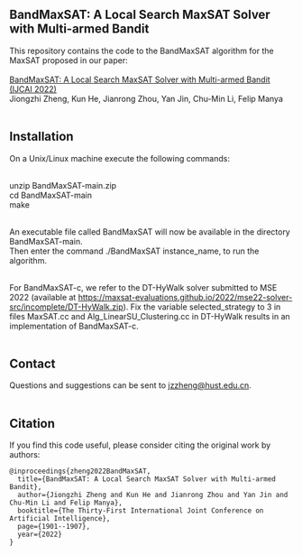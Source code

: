 BandMaxSAT: A Local Search MaxSAT Solver with Multi-armed Bandit
----
This repository contains the code to the BandMaxSAT algorithm for the MaxSAT proposed in our paper: <br> <br>
[BandMaxSAT: A Local Search MaxSAT Solver with Multi-armed Bandit (IJCAI 2022)](https://www.ijcai.org/proceedings/2022/264) <br>
Jiongzhi Zheng, Kun He, Jianrong Zhou, Yan Jin, Chu-Min Li, Felip Manya <br> <br>

Installation
----
On a Unix/Linux machine execute the following commands: <br> <br>

unzip BandMaxSAT-main.zip <br>
cd BandMaxSAT-main <br>
make <br> <br>

An executable file called BandMaxSAT will now be available in the directory BandMaxSAT-main. <br>
Then enter the command ./BandMaxSAT instance_name, to run the algorithm. <br> <br>

For BandMaxSAT-c, we refer to the DT-HyWalk solver submitted to MSE 2022 (available at https://maxsat-evaluations.github.io/2022/mse22-solver-src/incomplete/DT-HyWalk.zip). Fix the variable selected_strategy to 3 in files MaxSAT.cc and Alg_LinearSU_Clustering.cc in DT-HyWalk results in an implementation of BandMaxSAT-c. <br> <br>

Contact
----
Questions and suggestions can be sent to jzzheng@hust.edu.cn. <br> <br>

Citation
----
If you find this code useful, please consider citing the original work by authors: <br>
```
@inproceedings{zheng2022BandMaxSAT,
  title={BandMaxSAT: A Local Search MaxSAT Solver with Multi-armed Bandit},
  author={Jiongzhi Zheng and Kun He and Jianrong Zhou and Yan Jin and Chu-Min Li and Felip Manya},
  booktitle={The Thirty-First International Joint Conference on Artificial Intelligence},
  page={1901--1907},
  year={2022}
}
```
